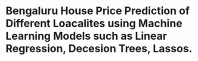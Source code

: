 # Bengaluru House Price Prediction of Different Loacalites using Machine Learning Models such as Linear Regression, Decesion Trees, Lassos.

